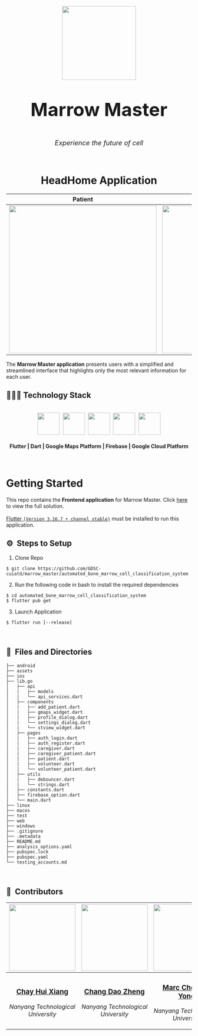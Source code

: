 <div align="center">
    <div >
        <img width="200px" src="" alt=""/>
    </div>
    <div >
            <p style="font-size:50px;"><b>Marrow Master</b></p>
            <p style="font-size:18px"><i>Experience the future of cell</i></p>
    </div>      
</div>
<br>

<h1 align="center">HeadHome Application</h1>
<div align="center">

|                               Patient                                |                           Caregiver                            |                    Volunteer                    |
| :------------------------------------------------------------------: | :------------------------------------------------------------: | :---------------------------------------------: |
| <img height="400" src="./assets/elderly page - navigation idle.png"> | <img height="400" src="./assets/caregiver - patient info.png"> | <img height="400" src="./assets/volunteer.png"> |

</div>
The <b>Marrow Master application</b> presents users with a simplified and streamlined interface that highlights only the most relevant information for each user.
<br>
<h2>👨🏻‍💻 Technology Stack</h2>
<br />
<div align="center">
    <kbd>
        <img height="60" src="./assets/icon/Flutter.png"/>
    </kbd>
    <kbd>
        <img height="60" src="./assets/icon/Dart.png"/>
    </kbd>
    <kbd>
        <img height="60" src="./assets/icon/Maps.png"/>
    </kbd>
    <kbd>
        <img height="60" src="./assets/icon/Firebase.png"/>
    </kbd>
    <kbd>
        <img height="60" src="./assets/icon/GCP.png"/>
    </kbd>	
    <h4>Flutter | Dart | Google Maps Platform | Firebase | Google Cloud Platform</h4>
</div>

<br>

# Getting Started

This repo contains the <b>Frontend application</b> for Marrow Master. Click [here](https://github.com/GDSC-cuiatd/marrow_master) to view the full solution.
<br><br>
[Flutter `(Version 3.16.7 • channel stable)`](https://docs.flutter.dev/get-started/install) must be installed to run this application.

## ⚙️ &nbsp;Steps to Setup

1. Clone Repo

```
$ git clone https://github.com/GDSC-cuiatd/marrow_master/automated_bone_marrow_cell_classification_system
```

2. Run the following code in bash to install the required dependencies

```
$ cd automated_bone_marrow_cell_classification_system
$ flutter pub get
```

3. Launch Application

```
$ flutter run [--release]
```
<br>

## 🔑 &nbsp;Files and Directories

```tree
├── android
├── assets
├── ios
├── lib.go
│   ├── api
│   |   ├── models
│   |   └── api_services.dart
│   ├── components
│   |   ├── add_patient.dart
│   |   ├── gmaps_widget.dart
│   |   ├── profile_dialog.dart
│   |   └── settings_dialog.dart
│   |   └── stview_widget.dart
│   ├── pages
│   |   ├── auth_login.dart
│   |   ├── auth_register.dart
│   |   ├── caregiver.dart
│   |   ├── caregiver_patient.dart
│   |   ├── patient.dart
│   |   ├── volunteer.dart
│   |   └── volunteer_patient.dart
│   ├── utils
│   |   ├── debouncer.dart
│   |   └── strings.dart
│   ├── constants.dart
│   ├── firebase_option.dart
│   └── main.dart
├── linux
├── macos
├── test
├── web
├── windows
├── .gitignore
├── .metadata
├── README.md
├── analysis_options.yaml
├── pubspec.lock
├── pubspec.yaml
└── testing_accounts.md
```

<br>

## 👥 &nbsp;Contributors

| <a href="https://github.com/chayhuixiang"><img width="180px" src="https://firebasestorage.googleapis.com/v0/b/gsc23-12e94.appspot.com/o/members%2Fhuixiang.jpeg?alt=media&token=96a55b42-7c9f-4e68-b41f-d986efe79c01" alt=""/></a> | <a href="https://github.com/changdaozheng"><img width="180px" src="https://firebasestorage.googleapis.com/v0/b/gsc23-12e94.appspot.com/o/members%2Fdaozheng.jpeg?alt=media&token=96a55b42-7c9f-4e68-b41f-d986efe79c01" alt=""/></a> | <a href="https://github.com/Trigon25"><img width="180px" src="https://firebasestorage.googleapis.com/v0/b/gsc23-12e94.appspot.com/o/members%2Fmarc.jpeg?alt=media&token=96a55b42-7c9f-4e68-b41f-d986efe79c01" alt=""/></a> | <a href="https://github.com/ongjx16"><img width="180px" src="https://firebasestorage.googleapis.com/v0/b/gsc23-12e94.appspot.com/o/members%2Fjingxuan.jpeg?alt=media&token=96a55b42-7c9f-4e68-b41f-d986efe79c01" alt=""/></a> |
| ---------------------------------------------------------------------------------------------------------------------------------------------------------------------------------------------------------------------------------- | ----------------------------------------------------------------------------------------------------------------------------------------------------------------------------------------------------------------------------------- | -------------------------------------------------------------------------------------------------------------------------------------------------------------------------------------------------------------------------- | ----------------------------------------------------------------------------------------------------------------------------------------------------------------------------------------------------------------------------- |
| <div align="center"><h3><b><a href="https://github.com/chayhuixiang">Chay Hui Xiang</a></b></h3><p><i>Nanyang Technological University</i></p></div>                                                                               | <div align="center"><h3><b><a href="https://github.com/changdaozheng">Chang Dao Zheng</a></b></h3></a><p><i>Nanyang Technological University</i></p></div>                                                                          | <div align="center"><h3><b><a href="https://github.com/Trigon25">Marc Chern Di Yong</a></b></h3></a><p><i>Nanyang Technological University</i></p></div></a>                                                               | <div align="center"><h3><b><a href="https://github.com/ongjx16">Ong Jing Xuan</a></b></h3></a><p><i>Nanyang Technological University</i></p></div>
